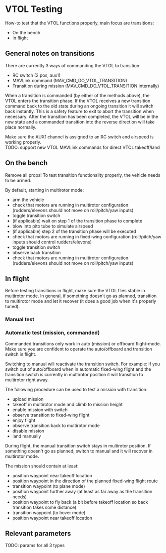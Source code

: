 # VTOL Testing

How-to test that the VTOL functions properly, main focus are transitions:

  * On the bench
  * In flight

## General notes on transitions

There are currently 3 ways of commanding the VTOL to transition:

  * RC switch (2 pos, aux1)
  * MAVLink command (MAV_CMD_DO_VTOL_TRANSITION)
  * Transition during mission (MAV_CMD_DO_VTOL_TRANSITION internally)

When a transition is commanded (by either of the methods above), the VTOL enters the transition phase.
If the VTOL receives a new transition command back to the old state during an ongoing transition it will switch back instantly.
This is a safety feature to exit to abort the transition when necessary. After the transition has been completed,
the VTOL will be in the new state and a commanded transition into the reverse direction will take place normally.

<aside class="warn">
Make sure the AUX1 channel is assigned to an RC switch and airspeed is working properly.
</aside>

<aside class="todo">
TODO: support new VTOL MAVLink commands for direct VTOL takeoff/land
</aside>

## On the bench

<aside class="warn">
Remove all props! To test transition functionality properly, the vehicle needs to be armed.
</aside>

By default, starting in multirotor mode:

  * arm the vehicle
  * check that motors are running in multirotor configuration (rudders/elevons should not move on roll/pitch/yaw inputs)
  * toggle transition switch
  * (if applicable) wait on step 1 of the transition phase to complete
  * blow into pito tube to simulate airspeed
  * (if applicable) step 2 of the transition phase will be executed
  * check that motors are running in fixed-wing configuration (roll/pitch/yaw inputs should control rudders/elevons)
  * toggle transition switch
  * observe back transition
  * check that motors are running in multirotor configuration (rudders/elevons should not move on roll/pitch/yaw inputs)

## In flight

<aside class="warn">
Before testing transitions in flight, make sure the VTOL flies stable in multirotor mode.
In general, if something doesn't go as planned, transition to multirotor mode and let it recover (it does a good job when it's properly
tuned).
</aside>

### Manual test

### Automatic test (mission, commanded)

Commanded transitions only work in auto (mission) or offboard flight-mode.
Make sure you are confident to operate the auto/offboard and transition switch in flight.

Switching to manual will reactivate the transition switch. For example: if you switch out of auto/offboard when in automatic
fixed-wing flight and the transition switch is currently in multirotor position it will transition to multirotor right away.

The following procedure can be used to test a mission with transition:

  * upload mission
  * takeoff in multirotor mode and climb to mission height
  * enable mission with switch
  * observe transition to fixed-wing flight
  * enjoy flight
  * observe transition back to multirotor mode
  * disable mission
  * land manually
  
During flight, the manual transition switch stays in multirotor position. If something doesn't go as planned,
switch to manual and it will recover in multirotor mode.

The mission should contain at least:
  * position waypoint near takeoff location
  * position waypoint in the direction of the planned fixed-wing flight route
  * transition waypoint (to plane mode)
  * position waypoint further away (at least as far away as the transition needs)
  * position waypoint to fly back (a bit before takeoff location so back transition takes some distance)
  * transition waypoint (to hover mode)
  * position waypoint near takeoff location

## Relevant parameters

<aside class="todo">
TODO: params for all 3 types
</aside>

